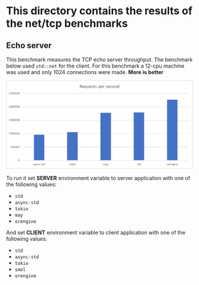 # This directory contains the results of the net/tcp benchmarks

## Echo server

This benchmark measures the TCP echo server throughput. The benchmark below used `std::net` for the client.
For this benchmark a 12-cpu machine was used and only 1024 connections were made.
__More is better__

![images/echo_server.png](images/echo_server.png)

To run it set __SERVER__ environment variable to server application with one of the following values:

- `std`
- `async-std`
- `tokio`
- `may`
- `orengine`

And set __CLIENT__ environment variable to client application with one of the following values:

- `std`
- `async-std`
- `tokio`
- `smol`
- `orengine`